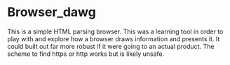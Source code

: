 # Browser_dawg

This is a simple HTML parsing browser.  This was a learning tool in order to play with and explore how a browser draws information and presents it.
It could built out far more robust if it were going to an actual product.  The scheme to find https or http works but is likely unsafe.
